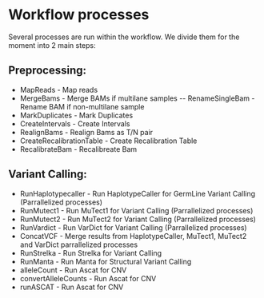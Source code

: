 # Workflow processes
Several processes are run within the workflow. We divide them for the moment into 2 main steps:

## Preprocessing:
 - MapReads - Map reads
 - MergeBams - Merge BAMs if multilane samples
-- RenameSingleBam - Rename BAM if non-multilane sample
 - MarkDuplicates - Mark Duplicates
 - CreateIntervals - Create Intervals
 - RealignBams - Realign Bams as T/N pair
 - CreateRecalibrationTable - Create Recalibration Table
 - RecalibrateBam - Recalibreate Bam

## Variant Calling:
 - RunHaplotypecaller - Run HaplotypeCaller for GermLine Variant Calling (Parrallelized processes)
 - RunMutect1 - Run MuTect1 for Variant Calling (Parrallelized processes)
 - RunMutect2 - Run MuTect2 for Variant Calling (Parrallelized processes)
 - RunVardict - Run VarDict for Variant Calling (Parrallelized processes)
 - ConcatVCF - Merge results from HaplotypeCaller, MuTect1, MuTect2 and VarDict parrallelized processes
 - RunStrelka - Run Strelka for Variant Calling
 - RunManta - Run Manta for Structural Variant Calling
 - alleleCount - Run Ascat for CNV
 - convertAlleleCounts - Run Ascat for CNV
 - runASCAT - Run Ascat for CNV